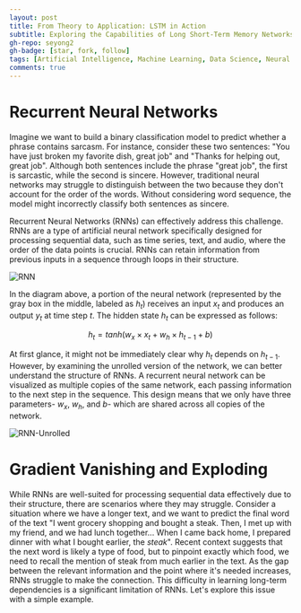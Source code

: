```yaml
---
layout: post
title: From Theory to Application: LSTM in Action
subtitle: Exploring the Capabilities of Long Short-Term Memory Networks
gh-repo: seyong2
gh-badge: [star, fork, follow]
tags: [Artificial Intelligence, Machine Learning, Data Science, Neural Network, Deep Learning, Sequential Modeling, RNN, LSTM]
comments: true
---
```


# Recurrent Neural Networks

Imagine we want to build a binary classification model to predict whether a phrase contains sarcasm. For instance, consider these two sentences: "You have just broken my favorite dish, great job" and "Thanks for helping out, great job". Although both sentences include the phrase "great job", the first is sarcastic, while the second is sincere. However, traditional neural networks may struggle to distinguish between the two because they don't account for the order of the words. Without considering word sequence, the model might incorrectly classify both sentences as sincere. 

Recurrent Neural Networks (RNNs) can effectively address this challenge. RNNs are a type of artificial neural network specifically designed for processing sequential data, such as time series, text, and audio, where the order of the data points is crucial. RNNs can retain information from previous inputs in a sequence through loops in their structure.

![RNN](https://github.com/user-attachments/assets/b032ffc2-b193-45e7-a085-729a259ba9eb)

In the diagram above, a portion of the neural network (represented by the gray box in the middle, labeled as $h_t$) receives an input $x_t$ and produces an output $y_t$ at time step $t$. The hidden state $h_t$ can be expressed as follows:

$$ h_t = tanh(w_x \times x_t + w_h \times h_{t-1} + b) $$

At first glance, it might not be immediately clear why $h_t$ depends on $h_{t-1}$. However, by examining the unrolled version of the network, we can better understand the structure of RNNs. A recurrent neural network can be visualized as multiple copies of the same network, each passing information to the next step in the sequence. This design means that we only have three parameters- $w_x$, $w_h$, and $b$- which are shared across all copies of the network.

![RNN-Unrolled](https://github.com/user-attachments/assets/cb2f3c4f-b476-4a3e-b495-4c5bd01ba8b8)

# Gradient Vanishing and Exploding

While RNNs are well-suited for processing sequential data effectively due to their structure, there are scenarios where they may struggle. Consider a situation where we have a longer text, and we want to predict the final word of the text "I went grocery shopping and bought a steak. Then, I met up with my friend, and we had lunch together... When I came back home, I prepared dinner with what I bought earlier, the *steak*". Recent context suggests that the next word is likely a type of food, but to pinpoint exactly which food, we need to recall the mention of steak from much earlier in the text. As the gap between the relevant information and the point where it's needed increases, RNNs struggle to make the connection. This difficulty in learning long-term dependencies is a significant limitation of RNNs. Let's explore this issue with a simple example.
